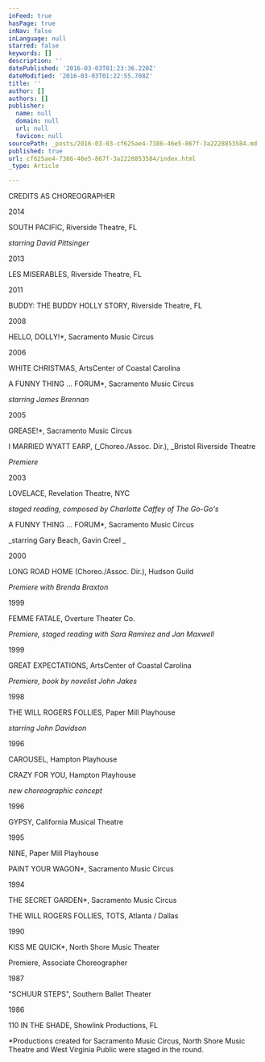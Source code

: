 ```yaml
---
inFeed: true
hasPage: true
inNav: false
inLanguage: null
starred: false
keywords: []
description: ''
datePublished: '2016-03-03T01:23:36.220Z'
dateModified: '2016-03-03T01:22:55.708Z'
title: ''
author: []
authors: []
publisher:
  name: null
  domain: null
  url: null
  favicon: null
sourcePath: _posts/2016-03-03-cf625ae4-7386-46e5-867f-3a2228853584.md
published: true
url: cf625ae4-7386-46e5-867f-3a2228853584/index.html
_type: Article

---
```

CREDITS AS CHOREOGRAPHER

2014

SOUTH PACIFIC, Riverside Theatre, FL

_starring David Pittsinger_

2013

LES MISERABLES, Riverside Theatre, FL

2011

BUDDY: THE BUDDY HOLLY STORY, Riverside Theatre, FL

2008

HELLO, DOLLY!\*, Sacramento Music Circus

2006

WHITE CHRISTMAS, ArtsCenter of Coastal Carolina

A FUNNY THING ... FORUM\*, Sacramento Music Circus

_starring James Brennan_

2005

GREASE!\*, Sacramento Music Circus

I MARRIED WYATT EARP, (_Choreo./Assoc. Dir.), _Bristol Riverside Theatre

_Premiere_

2003

LOVELACE, Revelation Theatre, NYC

_staged reading, composed by Charlotte Caffey of The Go-Go's_

A FUNNY THING ... FORUM\*, Sacramento Music Circus

_starring Gary Beach, Gavin Creel _

2000

LONG ROAD HOME (Choreo./Assoc. Dir.), Hudson Guild

_Premiere with Brenda Braxton_

1999

FEMME FATALE, Overture Theater Co.

_Premiere, staged reading with Sara Ramirez and Jan Maxwell_

1999

GREAT EXPECTATIONS, ArtsCenter of Coastal Carolina

_Premiere, book by novelist John Jakes_

1998

THE WILL ROGERS FOLLIES, Paper Mill Playhouse

_starring John Davidson_

1996

CAROUSEL, Hampton Playhouse

CRAZY FOR YOU, Hampton Playhouse

_new choreographic concept_

1996

GYPSY, California Musical Theatre

1995

NINE, Paper Mill Playhouse

PAINT YOUR WAGON\*, Sacramento Music Circus

1994

THE SECRET GARDEN\*, Sacramento Music Circus

THE WILL ROGERS FOLLIES, TOTS, Atlanta / Dallas

1990

KISS ME QUICK\*, North Shore Music Theater

Premiere, Associate Choreographer

1987

"SCHUUR STEPS", Southern Ballet Theater

1986

110 IN THE SHADE, Showlink Productions, FL

\*Productions created for Sacramento Music Circus, North Shore Music Theatre and West Virginia Public were staged in the round.